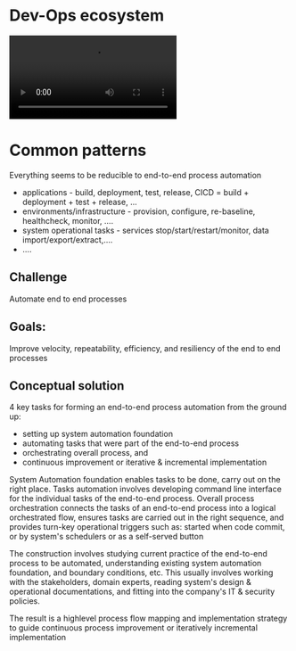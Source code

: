 # Dev-Ops ecosystem
![Animated Dev-Ops ecosystem](/docs/DevOpsEcosystem.wmv)

# Common patterns
Everything seems to be reducible to end-to-end process automation
* applications - build, deployment, test, release, CICD = build + deployment + test + release, ...
* environments/infrastructure - provision, configure, re-baseline, healthcheck, monitor, ....
* system operational tasks - services stop/start/restart/monitor, data import/export/extract,....
* ....

## Challenge
Automate end to end processes 
## Goals:
Improve velocity, repeatability, efficiency, and resiliency of the end to end processes
## Conceptual solution
4 key tasks for forming an end-to-end process automation from the ground up: 
* setting up system automation foundation
* automating tasks that were part of the end-to-end process
* orchestrating overall process, and 
* continuous improvement or iterative & incremental implementation

System Automation foundation enables tasks to be done, carry out on the right place.  Tasks automation involves developing command line interface for the  individual tasks of the end-to-end process.  Overall process orchestration connects the tasks of an end-to-end process into a logical orchestrated flow, ensures tasks are carried out in the right sequence, and provides turn-key operational triggers such as: started when code commit, or by system's schedulers or as a self-served button
 
The construction involves studying current practice of the end-to-end process to be automated, understanding existing system automation foundation, and boundary conditions, etc.  This usually involves working with the stakeholders, domain experts, reading system's design & operational documentations, and fitting into the company's IT & security policies.

The result is a highlevel process flow mapping and implementation strategy to guide continuous process improvement or iteratively incremental implementation 
